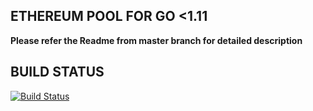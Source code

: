 ## ETHEREUM POOL FOR GO <1.11


**Please refer the Readme from master branch for detailed description**

## BUILD STATUS

[![Build Status](https://travis-ci.org/techievee/ethash-mining-pool.svg?branch=V2.0_Eth)](https://travis-ci.org/techievee/ethash-mining-pool) 



